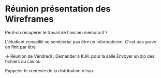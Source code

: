 # Réunion présentation des Wireframes

Peut-on récupérer le travail de l'ancien mémorant ?

L'étudiant conseillé ne sembleriat pas être un informaticien. C'est pas grave on finit par être

-> Réunion de Vendredi :
Demander à K.M. pour la salle
Envoyer un zip des fichiers au cas où

Rappeler le contexte de la distribution d'eau.
